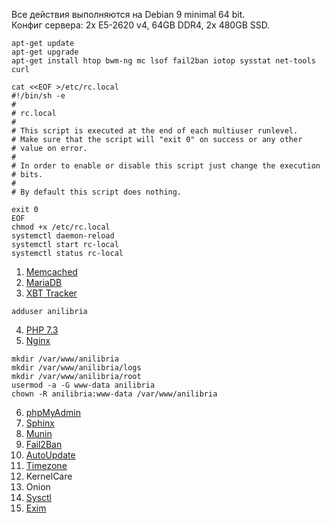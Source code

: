 Все действия выполняются на Debian 9 minimal 64 bit.<br/>
Конфиг сервера: 2x E5-2620 v4, 64GB DDR4, 2x 480GB SSD.<br/>

```
apt-get update
apt-get upgrade
apt-get install htop bwm-ng mc lsof fail2ban iotop sysstat net-tools curl

cat <<EOF >/etc/rc.local
#!/bin/sh -e
#
# rc.local
#
# This script is executed at the end of each multiuser runlevel.
# Make sure that the script will "exit 0" on success or any other
# value on error.
#
# In order to enable or disable this script just change the execution
# bits.
#
# By default this script does nothing.

exit 0
EOF
chmod +x /etc/rc.local
systemctl daemon-reload
systemctl start rc-local
systemctl status rc-local
```

1. <a href="https://github.com/anilibria/docs/blob/master/install/memcached.md">Memcached</a>
2. <a href="https://github.com/anilibria/docs/blob/master/install/mariadb.md">MariaDB</a>
3. <a href="https://github.com/anilibria/docs/blob/master/install/xbt_tracker.md">XBT Tracker</a>
```
adduser anilibria
```
4. <a href="https://github.com/anilibria/docs/blob/master/install/php73.md">PHP 7.3</a>
5. <a href="https://github.com/anilibria/docs/blob/master/install/nginx.md">Nginx</a>

```
mkdir /var/www/anilibria
mkdir /var/www/anilibria/logs
mkdir /var/www/anilibria/root
usermod -a -G www-data anilibria
chown -R anilibria:www-data /var/www/anilibria
```

6. <a href="https://github.com/anilibria/docs/blob/master/install/phpmyadmin.md">phpMyAdmin</a>
7. <a href="https://github.com/anilibria/docs/blob/master/install/sphinx.md">Sphinx</a>
8. <a href="https://github.com/anilibria/docs/blob/master/install/munin.md">Munin</a>
9. <a href="https://github.com/anilibria/docs/blob/master/install/fail2ban.md">Fail2Ban</a>
10. <a href="https://github.com/anilibria/docs/blob/master/install/autoupdate.md">AutoUpdate</a>
11. <a href="https://github.com/anilibria/docs/blob/master/install/timezone.md">Timezone</a>
12. KernelCare
13. Onion
14. <a href="https://github.com/anilibria/docs/blob/master/install/sysctl.md">Sysctl</a>
15. <a href="https://github.com/anilibria/docs/blob/master/install/exim.md">Exim</a>
